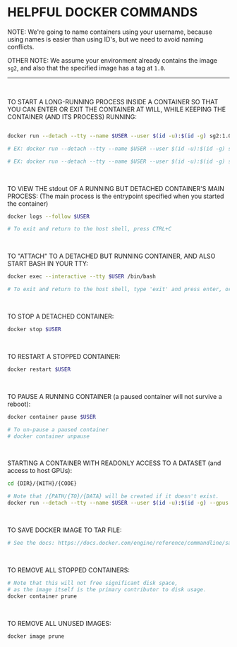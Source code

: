 # HELPFUL DOCKER COMMANDS

NOTE: We're going to name containers using your username, because using names is easier than using ID's, but we need to avoid naming conflicts.

OTHER NOTE: We assume your environment already contains the image ```sg2```, and also that the specified image has a tag at ```1.0```.


<hr>
<br>

TO START A LONG-RUNNING PROCESS INSIDE A CONTAINER SO THAT YOU CAN ENTER OR EXIT THE CONTAINER AT WILL, WHILE KEEPING THE CONTAINER (AND ITS PROCESS) RUNNING:
``` bash

docker run --detach --tty --name $USER --user $(id -u):$(id -g) sg2:1.0 {LONG}/{RUNNING}/{PROCESS}

# EX: docker run --detach --tty --name $USER --user $(id -u):$(id -g) sg2:1.0 python3 /src/some_script.py

# EX: docker run --detach --tty --name $USER --user $(id -u):$(id -g) sg2:1.0 bash -c 'echo "Process started." && echo "Sleeping..." && sleep 300'

```

<br>

TO VIEW THE stdout OF A RUNNING BUT DETACHED CONTAINER'S MAIN PROCESS:
(The main process is the entrypoint specified when you started the container)
``` bash
docker logs --follow $USER

# To exit and return to the host shell, press CTRL+C
```

<br>

TO "ATTACH" TO A DETACHED BUT RUNNING CONTAINER, AND ALSO START BASH IN YOUR TTY:
``` bash
docker exec --interactive --tty $USER /bin/bash

# To exit and return to the host shell, type 'exit' and press enter, or press CTRL+C
```

<br>

TO STOP A DETACHED CONTAINER:
``` bash
docker stop $USER
```

<br>

TO RESTART A STOPPED CONTAINER:
``` bash
docker restart $USER
```

<br>

TO PAUSE A RUNNING CONTAINER (a paused container will not survive a reboot):
``` bash
docker container pause $USER

# To un-pause a paused container
# docker container unpause
```

<br>

STARTING A CONTAINER WITH READONLY ACCESS TO A DATASET (and access to host GPUs):
``` bash
cd {DIR}/{WITH}/{CODE}

# Note that /{PATH/{TO}/{DATA} will be created if it doesn't exist. 
docker run --detach --tty --name $USER --user $(id -u):$(id -g) --gpus all -v $(pwd):/src -v /{PATH/{TO}/{DATA}:/data:ro sg2:1.
```

<br>

TO SAVE DOCKER IMAGE TO TAR FILE:
``` bash
# See the docs: https://docs.docker.com/engine/reference/commandline/save/#description
```

<br>

TO REMOVE ALL STOPPED CONTAINERS:
``` bash
# Note that this will not free significant disk space, 
# as the image itself is the primary contributor to disk usage.
docker container prune
```

<br>

TO REMOVE ALL UNUSED IMAGES:
``` bash
docker image prune
```